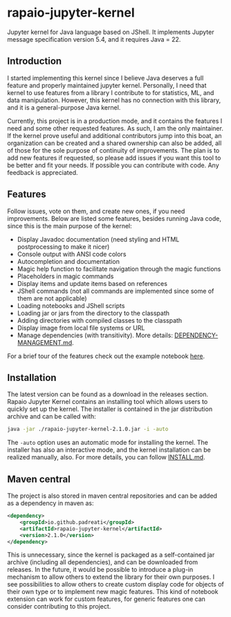 # rapaio-jupyter-kernel

Jupyter kernel for Java language based on JShell. It implements Jupyter message specification version 5.4, and it requires Java = 22.

## Introduction

I started implementing this kernel since I believe Java deserves a full feature and properly maintained jupyter kernel. 
Personally, I need that kernel to use features from a library I contribute to for statistics, ML, and data manipulation. 
However, this kernel has no connection with this library, and it is a general-purpose Java kernel.

Currently, this project is in a production mode, and it contains the features I need and some other requested features. As such, I am 
the only maintainer. If the kernel prove useful and additional contributors jump into this boat, an organization can be created and a 
shared ownership can also be added, all of those for the sole purpose of continuity of improvements. 
The plan is to add new features if requested, so please add issues if you want this tool to be better and fit your needs. 
If possible you can contribute with code. Any feedback is appreciated.

## Features

 Follow issues, vote on them, and create new ones, if you need improvements. 
Below are listed some features, besides running Java code, since this is the main purpose of the kernel:

* Display Javadoc documentation (need styling and HTML postprocessing to make it nicer)
* Console output with ANSI code colors
* Autocompletion and documentation
* Magic help function to facilitate navigation through the magic functions
* Placeholders in magic commands
* Display items and update items based on references
* JShell commands (not all commands are implemented since some of them are not applicable)
* Loading notebooks and JShell scripts
* Loading jar or jars from the directory to the classpath
* Adding directories with compiled classes to the classpath
* Display image from local file systems or URL
* Manage dependencies (with transitivity). More details: [DEPENDENCY-MANAGEMENT.md](DEPENDENCY-MANAGEMENT.md).

For a brief tour of the features check out the example notebook [here](example.ipynb).

## Installation

The latest version can be found as a download in the releases section. Rapaio Jupyter Kernel contains an 
installing tool which allows users to quickly set up the kernel. The installer is contained in the jar distribution archive 
and can be called with:

```sh
java -jar ./rapaio-jupyter-kernel-2.1.0.jar -i -auto
```

The `-auto` option uses an automatic mode for installing the kernel. The installer has also an interactive mode, and the kernel installation can be realized manually, also. 
For more details, you can follow [INSTALL.md](INSTALL.md).

## Maven central

The project is also stored in maven central repositories and can be added as a dependency in maven as:

```xml
<dependency>
    <groupId>io.github.padreati</groupId>
    <artifactId>rapaio-jupyter-kernel</artifactId>
    <version>2.1.0</version>
</dependency>
```

This is unnecessary, since the kernel is packaged as a self-contained jar archive (including all dependencies), 
and can be downloaded from releases. In the future, it would be possible to introduce a plug-in mechanism to allow others to 
extend the library for their own purposes. I see possibilities to allow others to create custom display code for objects of their 
own type or to implement new magic features. This kind of notebook extension can work for custom features, for generic features 
one can consider contributing to this project.
